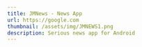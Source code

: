 ```yaml
---
title: JMNews - News App
url: https://google.com
thumbnail: /assets/img/JMNEWS1.png
description: Serious news app for Android
---
```

